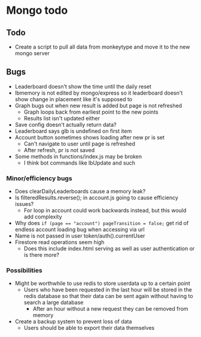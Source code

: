 # Mongo todo

## Todo

- Create a script to pull all data from monkeytype and move it to the new mongo server

## Bugs

- Leaderboard doesn't show the time until the daily reset
- lbmemory is not edited by mongo/express so it leaderboard doesn't show change in placement like it's supposed to
- Graph bugs out when new result is added but page is not refreshed
  - Graph loops back from earliest point to the new points
  - Results list isn't updated either
- Save config doesn't actually return data?
- Leaderboard says glb is undefined on first item
- Account button sometimes shows loading after new pr is set
  - Can't navigate to user until page is refreshed
  - After refresh, pr is not saved
- Some methods in functions/index.js may be broken
  - I think bot commands like lbUpdate and such

### Minor/efficiency bugs

- Does clearDailyLeaderboards cause a memory leak?
- Is filteredResults.reverse(); in account.js going to cause efficiency issues?
  - For loop in account could work backwards instead, but this would add complexity
- Why does `if (page == "account") pageTransition = false;` get rid of endless account loading bug when accessing via url
- Name is not passed in user token/auth().currentUser
- Firestore read operations seem high
  - Does this include index.html serving as well as user authentication or is there more?

### Possibilities

- Might be worthwhile to use redis to store userdata up to a certain point
  - Users who have been requested in the last hour will be stored in the redis database so that their data can be sent again without having to search a large database
    - After an hour without a new request they can be removed from memory
- Create a backup system to prevent loss of data
  - Users should be able to export their data themselves
